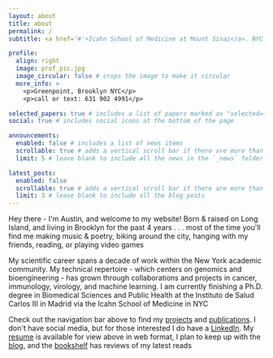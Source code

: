 ```yaml
---
layout: about
title: about
permalink: /
subtitle: <a href='#'>Icahn School of Medicine at Mount Sinai</a>. NYC. Karam Sipo Tatura

profile:
  align: right
  image: prof_pic.jpg
  image_circular: false # crops the image to make it circular
  more_info: >
    <p>Greenpoint, Brooklyn NYC</p>
    <p>call or text: 631 902 4991</p>

selected_papers: true # includes a list of papers marked as "selected={true}"
social: true # includes social icons at the bottom of the page

announcements:
  enabled: false # includes a list of news items
  scrollable: true # adds a vertical scroll bar if there are more than 3 news items
  limit: 5 # leave blank to include all the news in the `_news` folder

latest_posts:
  enabled: false
  scrollable: true # adds a vertical scroll bar if there are more than 3 new posts items
  limit: 3 # leave blank to include all the blog posts
---
```


Hey there - I'm Austin, and welcome to my website! Born & raised on Long Island, and living in Brooklyn for the past 4 years . . . most of the time you'll find me making music & poetry, biking around the city, hanging with my friends, reading, or playing video games

My scientific career spans a decade of work within the New York academic community. My technical repertoire - which centers on genomics and bioengineering - has grown through collaborations and projects in cancer, immunology, virology, and machine learning. I am currently finishing a Ph.D. degree in Biomedical Sciences and Public Health at the Instituto de Salud Carlos III in Madrid via the Icahn School of Medicine in NYC

Check out the navigation bar above to find my [projects](https://pocketmarble.github.io/projects/) and [publications](https://pocketmarble.github.io/publications/). I don't have social media, but for those interested I do have a [LinkedIn](https://www.linkedin.com/in/austin-meadows-484537319/). My [resume](https://pocketmarble.github.io/cv/) is available for view above in web format, I plan to keep up with the [blog](https://pocketmarble.github.io/blog/), and the [bookshelf](https://pocketmarble.github.io/bookshelf/) has reviews of my latest reads
